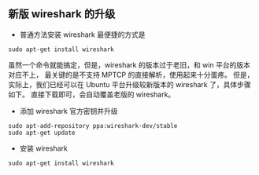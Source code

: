 ## 新版 wireshark 的升级

- 普通方法安装 wireshark 最便捷的方式是

```
sudo apt-get install wireshark
```

虽然一个命令就能搞定，但是，wireshark 的版本过于老旧，和 win 平台的版本对应不上，
最关键的是不支持 MPTCP 的直接解析，使用起来十分蛋疼。
但是，实际上，我们已经可以在 Ubuntu 平台升级较新版本的 wireshark 了，具体步骤如下。
直接下载即可，会自动覆盖老版的 wireshark。

- 添加 wireshark 官方密钥并升级

```
sudo apt-add-repository ppa:wireshark-dev/stable
sudo apt-get update
```

- 安装 wireshark

```
sudo apt-get install wireshark
```

